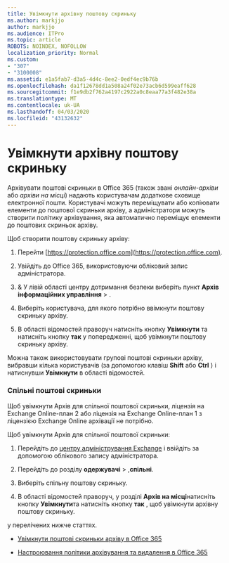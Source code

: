 ```yaml
---
title: Увімкнути архівну поштову скриньку
ms.author: markjjo
author: markjjo
ms.audience: ITPro
ms.topic: article
ROBOTS: NOINDEX, NOFOLLOW
localization_priority: Normal
ms.custom:
- "307"
- "3100008"
ms.assetid: e1a5fab7-d3a5-4d4c-8ee2-0edf4ec9b76b
ms.openlocfilehash: da1f12678dd1a508a24f02e73acb6d599eaff628
ms.sourcegitcommit: f1e9db2f762a4197c2922a0c8eaa77a3f482e38a
ms.translationtype: MT
ms.contentlocale: uk-UA
ms.lasthandoff: 04/03/2020
ms.locfileid: "43132632"
---
```

# <a name="enable-an-archive-mailbox"></a>Увімкнути архівну поштову скриньку

Архівувати поштові скриньки в Office 365 (також звані *онлайн-архіви* або *архіви на місці*) надають користувачам додаткове сховище електронної пошти. Користувачі можуть переміщувати або копіювати елементи до поштової скриньки архіву, а адміністратори можуть створити політику архівування, яка автоматично переміщує елементи до поштових скриньок архіву.
  
Щоб створити поштову скриньку архіву:
  
1. Перейти [https://protection.office.com](https://protection.office.com).

2. Увійдіть до Office 365, використовуючи обліковий запис адміністратора.

3. &amp; У лівій області центру дотримання безпеки виберіть пункт **Архів** **інформаційних управління** \> .

4. Виберіть користувача, для якого потрібно ввімкнути поштову скриньку архіву.

5. В області відомостей праворуч натисніть кнопку **Увімкнути** та натисніть кнопку **так** у попередженні, щоб увімкнути поштову скриньку архіву.

Можна також використовувати групові поштові скриньки архіву, вибравши кілька користувачів (за допомогою клавіш **Shift** або **Ctrl** ) і натиснувши **Увімкнути** в області відомостей.
  
### <a name="shared-mailboxes"></a>Спільні поштові скриньки

Щоб увімкнути Архів для спільної поштової скриньки, ліцензія на Exchange Online-план 2 або ліцензія на Exchange Online-план 1 з ліцензією Exchange Online архівації не потрібно.  

Щоб увімкнути Архів для спільної поштової скриньки:

1. Перейдіть до [центру адміністрування Exchange](https://outlook.office365.com/ecp) і ввійдіть за допомогою облікового запису адміністратора.

2. Перейдіть до розділу **одержувачі** > ,**спільні**.

3. Виберіть спільну поштову скриньку.

4. В області відомостей праворуч, у розділі **Архів на місці**натисніть кнопку **Увімкнути**та натисніть кнопку **так** , щоб увімкнути архівну поштову скриньку.

у перелічених нижче статтях.
  
- [Увімкнути поштові скриньки архіву в Office 365](https://docs.microsoft.com/office365/securitycompliance/enable-archive-mailboxes)

- [Настроювання політики архівування та видалення в Office 365](https://docs.microsoft.com//office365/securitycompliance/set-up-an-archive-and-deletion-policy-for-mailboxes)
